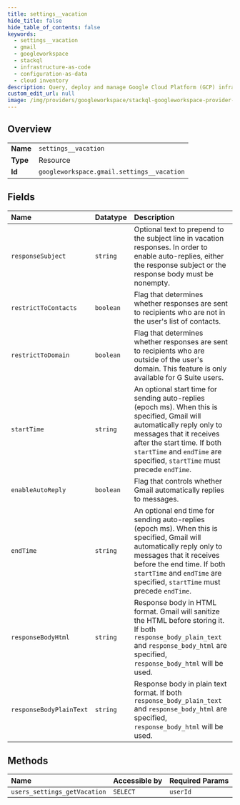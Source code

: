 ```yaml
---
title: settings__vacation
hide_title: false
hide_table_of_contents: false
keywords:
  - settings__vacation
  - gmail
  - googleworkspace    
  - stackql
  - infrastructure-as-code
  - configuration-as-data
  - cloud inventory
description: Query, deploy and manage Google Cloud Platform (GCP) infrastructure and resources using SQL
custom_edit_url: null
image: /img/providers/googleworkspace/stackql-googleworkspace-provider-featured-image.png
---
```

  
    

## Overview
<table><tbody>
<tr><td><b>Name</b></td><td><code>settings__vacation</code></td></tr>
<tr><td><b>Type</b></td><td>Resource</td></tr>
<tr><td><b>Id</b></td><td><code>googleworkspace.gmail.settings__vacation</code></td></tr>
</tbody></table>

## Fields
| Name | Datatype | Description |
|:-----|:---------|:------------|
| `responseSubject` | `string` | Optional text to prepend to the subject line in vacation responses. In order to enable auto-replies, either the response subject or the response body must be nonempty. |
| `restrictToContacts` | `boolean` | Flag that determines whether responses are sent to recipients who are not in the user's list of contacts. |
| `restrictToDomain` | `boolean` | Flag that determines whether responses are sent to recipients who are outside of the user's domain. This feature is only available for G Suite users. |
| `startTime` | `string` | An optional start time for sending auto-replies (epoch ms). When this is specified, Gmail will automatically reply only to messages that it receives after the start time. If both `startTime` and `endTime` are specified, `startTime` must precede `endTime`. |
| `enableAutoReply` | `boolean` | Flag that controls whether Gmail automatically replies to messages. |
| `endTime` | `string` | An optional end time for sending auto-replies (epoch ms). When this is specified, Gmail will automatically reply only to messages that it receives before the end time. If both `startTime` and `endTime` are specified, `startTime` must precede `endTime`. |
| `responseBodyHtml` | `string` | Response body in HTML format. Gmail will sanitize the HTML before storing it. If both `response_body_plain_text` and `response_body_html` are specified, `response_body_html` will be used. |
| `responseBodyPlainText` | `string` | Response body in plain text format. If both `response_body_plain_text` and `response_body_html` are specified, `response_body_html` will be used. |
## Methods
| Name | Accessible by | Required Params |
|:-----|:--------------|:----------------|
| `users_settings_getVacation` | `SELECT` | `userId` |
